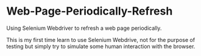 Web-Page-Periodically-Refresh
=============================

Using Selenium Webdriver to refresh a web page periodically.

This is my first time learn to use Selenium Webdrive, not for the purpose of testing but simply try to simulate some human interaction with the browser.
